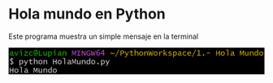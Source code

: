 # Hola mundo en Python

Este programa muestra un simple mensaje en la terminal

<img src="Terminal.png">